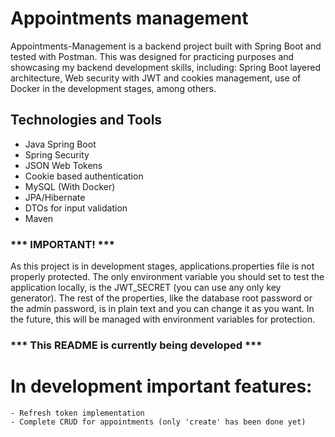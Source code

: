 # Appointments management

Appointments-Management is a backend project built with Spring Boot and tested with Postman. This was designed for practicing purposes and showcasing my backend development skills, including: Spring Boot layered architecture, Web security with JWT and cookies management, use of Docker in the development stages, among others.

## Technologies and Tools
- Java Spring Boot
- Spring Security
- JSON Web Tokens
- Cookie based authentication
- MySQL (With Docker)
- JPA/Hibernate
- DTOs for input validation
- Maven

### *** IMPORTANT! ***
As this project is in development stages, applications.properties file is not properly protected. 
The only environment variable you should set to test the application locally, is the JWT_SECRET (you can use any only key generator).
The rest of the properties, like the database root password or the admin password, is in plain text and you can change it as you want. In the future, this will be managed with environment variables for protection.


### *** This README is currently being developed ***
# In development important features:
    - Refresh token implementation
    - Complete CRUD for appointments (only 'create' has been done yet)
